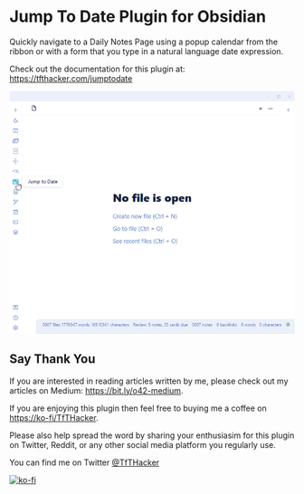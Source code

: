 # Jump To Date Plugin for Obsidian
Quickly navigate to a Daily Notes Page using a popup calendar from  the ribbon or with a form that you type in a natural language date expression.

Check out the documentation for this plugin at: https://tfthacker.com/jumptodate

![Feature Preview](FeaturePreview-ribbon.gif)

## Say Thank You
If you are interested in reading articles written by me, please check out my articles on Medium: https://bit.ly/o42-medium.

If you are enjoying this plugin then feel free to buying me a coffee on [https://ko-fi/TfTHacker](https://ko-fi.com/TfTHacker).

Please also help spread the word by sharing your enthusiasim for this plugin on Twitter, Reddit, or any other social media platform you regularly use. 

You can find me on Twitter [@TfTHacker](https://twitter.com/TfTHacker)

[![ko-fi](https://ko-fi.com/img/githubbutton_sm.svg)](https://ko-fi.com/N4N16TNFD)


